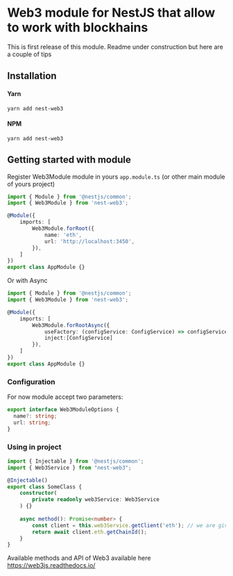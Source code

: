 # Web3 module for NestJS that allow to work with blockhains

This is first release of this module. Readme under construction but here are a couple of tips

## Installation

#### Yarn
`yarn add nest-web3`

#### NPM
`yarn add nest-web3`

## Getting started with module

Register Web3Module module in yours `app.module.ts` (or other main module of yours project)

```typescript
import { Module } from '@nestjs/common';
import { Web3Module } from 'nest-web3';

@Module({
    imports: [
        Web3Module.forRoot({
            name: 'eth',
            url: 'http://localhost:3450',
        }),
    ]
})
export class AppModule {}

```

Or with Async

```typescript
import { Module } from '@nestjs/common';
import { Web3Module } from 'nest-web3';

@Module({
    imports: [
        Web3Module.forRootAsync({
            useFactory: (configService: ConfigService) => configService.get('web3'),
            inject:[ConfigService]
        }),
    ]
})
export class AppModule {}
```

### Configuration

For now module accept two parameters:

```typescript
export interface Web3ModuleOptions {
  name?: string;
  url: string;
}
```

### Using in project

```typescript
import { Injectable } from '@nestjs/common';
import { Web3Service } from "nest-web3";

@Injectable()
export class SomeClass {
    constructor(
        private readonly web3Service: Web3Service
    ) {}
    
    async method(): Promise<number> {
        const client = this.web3Service.getClient('eth'); // we are give name of client in config file
        return await client.eth.getChainId();
    }
}
```

Available methods and API of Web3 available here https://web3js.readthedocs.io/
